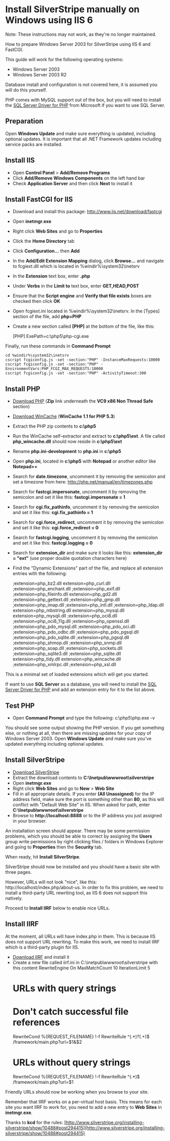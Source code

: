# Install SilverStripe manually on Windows using IIS 6

<div class="warning" markdown="1">Note: These instructions may not work, as they're no longer maintained.</div>

How to prepare Windows Server 2003 for SilverStripe using IIS 6 and FastCGI.

This guide will work for the following operating systems:

  * Windows Server 2003
  * Windows Server 2003 R2

Database install and configuration is not covered here, it is assumed you will do this yourself.

PHP comes with MySQL support out of the box, but you will need to install the [SQL Server Driver for PHP](http://www.microsoft.com/downloads/en/details.aspx?displaylang=en&FamilyID=80e44913-24b4-4113-8807-caae6cf2ca05)
from Microsoft if you want to use SQL Server.

## Preparation

Open **Windows Update** and make sure everything is updated, including optional updates. It is important that all .NET Framework updates including service packs are installed.

## Install IIS

  - Open **Control Panel** > **Add/Remove Programs** 
  - Click **Add/Remove Windows Components** on the left hand bar
  - Check **Application Server** and then click **Next** to install it

## Install FastCGI for IIS

  - Download and install this package: http://www.iis.net/download/fastcgi
  - Open **inetmgr.exe**
  - Right click **Web Sites** and go to **Properties**
  - Click the **Home Directory** tab
  - Click **Configuration...** then **Add**
  - In the **Add/Edit Extension Mapping** dialog, click **Browse...** and navigate to fcgiext.dll which is located in %windir%\system32\inetsrv
  - In the **Extension** text box, enter **.php**
  - Under **Verbs** in the **Limit to** text box, enter **GET,HEAD,POST**
  - Ensure that the **Script engine** and **Verify that file exists** boxes are checked then click **OK**
  - Open fcgiext.ini located in %windir%\system32\inetsrv. In the [Types] section of the file, add **php=PHP**
  - Create a new section called **[PHP]** at the bottom of the file, like this:

	[PHP]
	ExePath=c:\php5\php-cgi.exe

Finally, run these commands in **Command Prompt**

	cd %windir%\system32\inetsrv
	cscript fcgiconfig.js -set -section:"PHP" -InstanceMaxRequests:10000
	cscript fcgiconfig.js -set -section:"PHP" -EnvironmentVars:PHP_FCGI_MAX_REQUESTS:10000
	cscript fcgiconfig.js -set -section:"PHP" -ActivityTimeout:300

## Install PHP

  - [Download PHP](http://windows.php.net/download) (**Zip** link underneath the **VC9 x86 Non Thread Safe** section)
  - [Download WinCache](http://www.iis.net/download/WinCacheForPHP) (**WinCache 1.1 for PHP 5.3**)
  - Extract the PHP zip contents to **c:\php5**
  - Run the WinCache self-extractor and extract to **c:\php5\ext**. A file called **php_wincache.dll** should now reside in **c:\php5\ext**
  - Rename **php.ini-development** to **php.ini** in **c:\php5**
  - Open **php.ini**, located in **c:\php5** with **Notepad** or another editor like **Notepad++**
  - Search for **date.timezone**, uncomment it by removing the semicolon and set a timezone from here: http://php.net/manual/en/timezones.php
  - Search for **fastcgi.impersonate**, uncomment it by removing the semicolon and set it like this: **fastcgi.impersonate = 1**
  - Search for **cgi.fix_pathinfo**, uncomment it by removing the semicolon and set it like this: **cgi.fix_pathinfo = 1**
  - Search for **cgi.force_redirect**, uncomment it by removing the semicolon and set it like this: **cgi.force_redirect = 0**
  - Search for **fastcgi.logging**, uncomment it by removing the semicolon and set it like this: **fastcgi.logging = 0**
  - Search for **extension_dir** and make sure it looks like this: **extension_dir = "ext"** (use proper double quotation characters here)
  - Find the "Dynamic Extensions" part of the file, and replace all extension entries with the following:

	;extension=php_bz2.dll
	extension=php_curl.dll
	;extension=php_enchant.dll
	;extension=php_exif.dll
	;extension=php_fileinfo.dll
	extension=php_gd2.dll
	;extension=php_gettext.dll
	;extension=php_gmp.dll
	;extension=php_imap.dll
	;extension=php_intl.dll
	;extension=php_ldap.dll
	extension=php_mbstring.dll
	extension=php_mysql.dll
	extension=php_mysqli.dll
	;extension=php_oci8.dll
	;extension=php_oci8_11g.dll
	;extension=php_openssl.dll
	;extension=php_pdo_mysql.dll
	;extension=php_pdo_oci.dll
	;extension=php_pdo_odbc.dll
	;extension=php_pdo_pgsql.dll
	;extension=php_pdo_sqlite.dll
	;extension=php_pgsql.dll
	;extension=php_shmop.dll
	;extension=php_snmp.dll
	;extension=php_soap.dll
	;extension=php_sockets.dll
	;extension=php_sqlite3.dll
	;extension=php_sqlite.dll
	extension=php_tidy.dll
	extension=php_wincache.dll
	;extension=php_xmlrpc.dll
	;extension=php_xsl.dll

This is a minimal set of loaded extensions which will get you started.

If want to use **SQL Server** as a database, you will need to install the [SQL Server Driver for PHP](http://www.microsoft.com/downloads/en/details.aspx?displaylang=en&FamilyID=80e44913-24b4-4113-8807-caae6cf2ca05) and add an extension entry for it to the list above.

## Test PHP

  - Open **Command Prompt** and type the following:
	c:\php5\php.exe -v

You should see some output showing the PHP version. If you get something else, or nothing at all, then there are missing updates for your copy of Windows Server 2003. Open **Windows Update** and make sure you've updated everything including optional updates.

## Install SilverStripe

  - [Download SilverStripe](http://silverstripe.org/downloads)
  - Extract the download contents to **C:\Inetpub\wwwroot\silverstripe**
  - Open **inetmgr.exe**
  - Right click **Web Sites** and go to **New** > **Web Site**
  - Fill in all appropriate details. If you enter **(All Unassigned)** for the IP address field, make sure the port is something other than **80**, as this will conflict with "Default Web Site" in IIS. When asked for path, enter **C:\Inetpub\wwwroot\silverstripe**
  - Browse to **http://localhost:8888** or to the IP address you just assigned in your browser.

An installation screen should appear. There may be some permission problems, which you should be able to correct by assigning the **Users** group write permissions by right clicking files / folders in Windows Explorer and going to **Properties** then the **Security** tab.

When ready, hit **Install SilverStripe**.

SilverStripe should now be installed and you should have a basic site with three pages.

However, URLs will not look "nice", like this: http://localhost/index.php/about-us. In order to fix this problem, we need to install a third-party URL rewriting tool, as IIS 6 does not support this natively.

Proceed to **Install IIRF** below to enable nice URLs.

## Install IIRF

At the moment, all URLs will have index.php in them. This is because IIS does not support URL rewriting. To make this work, we need to install IIRF which is a third-party plugin for IIS.

  - [Download IIRF](http://iirf.codeplex.com/releases/view/36814) and install it
  - Create a new file called iirf.ini in C:\inetpub\wwwroot\silverstripe with this content
	RewriteEngine On
	MaxMatchCount 10
	IterationLimit 5
	# URLs with query strings 
	# Don't catch successful file references 
	RewriteCond %{REQUEST_FILENAME} !-f 
	RewriteRule ^(.*)\?(.+)$ /framework/main.php?url=$1&$2
	# URLs without query strings 
	RewriteCond %{REQUEST_FILENAME} !-f 
	RewriteRule ^(.*)$ /framework/main.php?url=$1

Friendly URLs should now be working when you browse to your site.

Remember that IIRF works on a per-virtual host basis. This means for each site you want IIRF to work for, you need to add a new entry to **Web Sites** in **inetmgr.exe**.

Thanks to **kcd** for the rules: [http://www.silverstripe.org/installing-silverstripe/show/10488#post294415](http://www.silverstripe.org/installing-silverstripe/show/10488#post294415)
